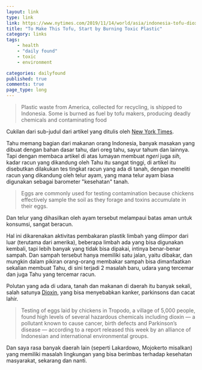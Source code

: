 ```yaml
---
layout: link
type: link
link: https://www.nytimes.com/2019/11/14/world/asia/indonesia-tofu-dioxin-plastic.html
title: "To Make This Tofu, Start by Burning Toxic Plastic"
category: links
tags: 
    - health
    - "daily found"
    - toxic
    - environment

categories: dailyfound
published: true
comments: true
page_type: long
---
```


> Plastic waste from America, collected for recycling, is shipped to Indonesia. Some is burned as fuel by tofu makers, producing deadly chemicals and contaminating food

Cukilan dari sub-judul dari artikel yang ditulis oleh [New York Times](https://www.nytimes.com/2019/11/14/world/asia/indonesia-tofu-dioxin-plastic.html).

Tahu memang bagian dari makanan orang Indonesia, banyak masakan yang dibuat dengan bahan dasar tahu, dari oreg tahu, sayur tahum dan lainnya. Tapi dengan membaca artikel di atas lumayan membuat *ngeri* juga *sih*, kadar racun yang dikandung oleh Tahu itu sangat tinggi, di artikel itu disebutkan dilakukan tes tingkat racun yang ada di tanah, dengan meneliti racun yang dikandung oleh telur ayam, yang mana telur ayam biasa digunakan sebagai barometer "kesehatan" tanah.

> Eggs are commonly used for testing contamination because chickens effectively sample the soil as they forage and toxins accumulate in their eggs. 

Dan telur yang dihasilkan oleh ayam tersebut melampaui batas aman untuk konsumsi, sangat beracun.

Hal ini dikarenakan aktivitas pembakaran plastik limbah yang diimpor dari luar (terutama dari amerika), beberapa limbah ada yang bisa digunakan kembali, tapi lebih banyak yang tidak bisa dipakai, intinya benar-benar sampah. Dan sampah tersebut hanya memiliki satu jalan, yaitu dibakar, dan mungkin dalam pikiran orang-orang membakar sampah bisa dimanfaatkan sekalian membuat Tahu, di sini terjadi 2 masalah baru, udara yang tercemar dan juga Tahu yang tercemar racun.

Polutan yang ada di udara, tanah dan makanan di daerah itu banyak sekali, salah satunya [Dioxin](https://en.wikipedia.org/wiki/Dioxins_and_dioxin-like_compounds#Human_intake_and_levels), yang bisa menyebabkan kanker, parkinsons dan cacat lahir.

> Testing of eggs laid by chickens in Tropodo, a village of 5,000 people, found high levels of several hazardous chemicals including dioxin — a pollutant known to cause cancer, birth defects and Parkinson’s disease — according to a report released this week by an alliance of Indonesian and international environmental groups.

Dan saya rasa banyak daerah lain (seperti Lakardowo, Mojokerto misalkan) yang memiliki masalah lingkungan yang bisa berimbas terhadap kesehatan masyarakat, sekarang dan nanti.